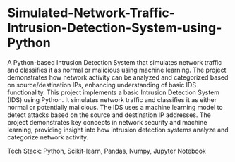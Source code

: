 # Simulated-Network-Traffic-Intrusion-Detection-System-using-Python
A Python-based Intrusion Detection System that simulates network traffic and classifies it as normal or malicious using machine learning. The project demonstrates how network activity can be analyzed and categorized based on source/destination IPs, enhancing understanding of basic IDS functionality.
This project implements a basic Intrusion Detection System (IDS) using Python. It simulates network traffic and classifies it as either normal or potentially malicious. The IDS uses a machine learning model to detect attacks based on the source and destination IP addresses. The project demonstrates key concepts in network security and machine learning, providing insight into how intrusion detection systems analyze and categorize network activity.

Tech Stack: Python, Scikit-learn, Pandas, Numpy, Jupyter Notebook

